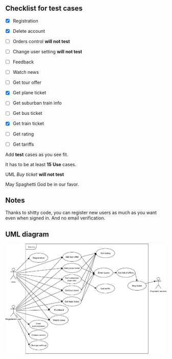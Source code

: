 ## Checklist for test cases
- [x] Registration
- [x] Delete account
- [ ] Orders control **will not test**
- [ ] Change user setting **will not test**

- [ ] Feedback

- [ ] Watch news

- [ ] Get tour offer

- [x] Get plane ticket

- [ ] Get suburban train info

- [ ] Get bus ticket

- [x] Get train ticket

- [ ] Get rating

- [ ] Get tariffs

Add **test** cases as you see fit.

It has to be at least **15** **Use** cases.

UML _Buy ticket_ **will not test**

May Spaghetti God be in our favor.

## Notes
Thanks to shitty code, you can register new users as much as you want even when signed in. And no email verification.

## UML diagram
![Image of UML diagram](/report/img/Test3UML.png)

